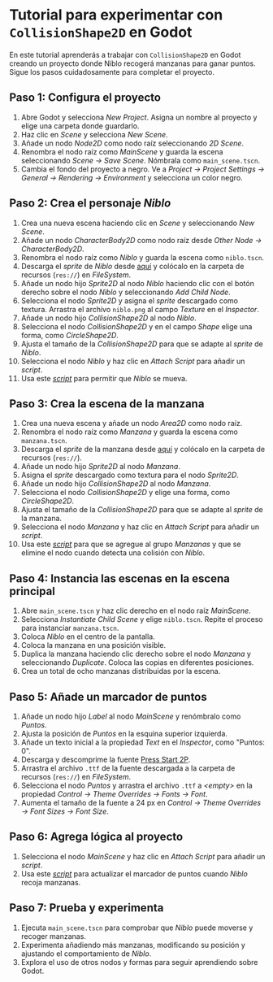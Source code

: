 # Tutorial para experimentar con `CollisionShape2D` en Godot

En este tutorial aprenderás a trabajar con `CollisionShape2D` en Godot creando un proyecto donde Niblo recogerá manzanas para ganar puntos. Sigue los pasos cuidadosamente para completar el proyecto.

## Paso 1: Configura el proyecto

1. Abre Godot y selecciona _New Project_. Asigna un nombre al proyecto y elige una carpeta donde guardarlo.
2. Haz clic en _Scene_ y selecciona _New Scene_.
3. Añade un nodo _Node2D_ como nodo raíz seleccionando _2D Scene_.
4. Renombra el nodo raíz como _MainScene_ y guarda la escena seleccionando _Scene → Save Scene_. Nómbrala como `main_scene.tscn`.
5. Cambia el fondo del proyecto a negro. Ve a _Project → Project Settings → General → Rendering → Environment_ y selecciona un color negro.

## Paso 2: Crea el personaje _Niblo_

1. Crea una nueva escena haciendo clic en _Scene_ y seleccionando _New Scene_.
2. Añade un nodo _CharacterBody2D_ como nodo raíz desde _Other Node → CharacterBody2D_.
3. Renombra el nodo raíz como _Niblo_ y guarda la escena como `niblo.tscn`.
4. Descarga el _sprite_ de _Niblo_ desde [aquí](https://raw.githubusercontent.com/milq/milq.github.io/master/cursos/pria/src/godot/sprites/niblo.png) y colócalo en la carpeta de recursos (`res://`) en _FileSystem_.
5. Añade un nodo hijo _Sprite2D_ al nodo _Niblo_ haciendo clic con el botón derecho sobre el nodo _Niblo_ y seleccionando _Add Child Node_.
6. Selecciona el nodo _Sprite2D_ y asigna el _sprite_ descargado como textura. Arrastra el archivo `niblo.png` al campo _Texture_ en el _Inspector_.
7. Añade un nodo hijo _CollisionShape2D_ al nodo _Niblo_.
8. Selecciona el nodo _CollisionShape2D_ y en el campo _Shape_ elige una forma, como _CircleShape2D_.
9. Ajusta el tamaño de la _CollisionShape2D_ para que se adapte al _sprite_ de _Niblo_.
10. Selecciona el nodo _Niblo_ y haz clic en _Attach Script_ para añadir un _script_.
11. Usa este [_script_](https://github.com/milq/milq.github.io/blob/master/cursos/godot/scripts/player_eight_direction.gd) para permitir que _Niblo_ se mueva.

## Paso 3: Crea la escena de la manzana

1. Crea una nueva escena y añade un nodo _Area2D_ como nodo raíz.
2. Renombra el nodo raíz como _Manzana_ y guarda la escena como `manzana.tscn`.
3. Descarga el _sprite_ de la manzana desde [aquí](https://raw.githubusercontent.com/milq/milq.github.io/master/cursos/pria/src/godot/sprites/manzana.png) y colócalo en la carpeta de recursos (`res://`).
4. Añade un nodo hijo _Sprite2D_ al nodo _Manzana_.
5. Asigna el _sprite_ descargado como textura para el nodo _Sprite2D_.
6. Añade un nodo hijo _CollisionShape2D_ al nodo _Manzana_.
7. Selecciona el nodo _CollisionShape2D_ y elige una forma, como _CircleShape2D_.
8. Ajusta el tamaño de la _CollisionShape2D_ para que se adapte al _sprite_ de la manzana.
9. Selecciona el nodo _Manzana_ y haz clic en _Attach Script_ para añadir un _script_.
10. Usa este [_script_](https://github.com/milq/milq.github.io/blob/master/cursos/pria/src/godot/scripts/area_2d_manzana.gd) para que se agregue al grupo _Manzanas_ y que se elimine el nodo cuando detecta una colisión con _Niblo_.

## Paso 4: Instancia las escenas en la escena principal

1. Abre `main_scene.tscn` y haz clic derecho en el nodo raíz _MainScene_.
2. Selecciona _Instantiate Child Scene_ y elige `niblo.tscn`. Repite el proceso para instanciar `manzana.tscn`.
3. Coloca _Niblo_ en el centro de la pantalla.
4. Coloca la manzana en una posición visible.
5. Duplica la manzana haciendo clic derecho sobre el nodo _Manzana_ y seleccionando _Duplicate_. Coloca las copias en diferentes posiciones.
6. Crea un total de ocho manzanas distribuidas por la escena.

## Paso 5: Añade un marcador de puntos

1. Añade un nodo hijo _Label_ al nodo _MainScene_ y renómbralo como _Puntos_.
2. Ajusta la posición de _Puntos_ en la esquina superior izquierda.
3. Añade un texto inicial a la propiedad _Text_ en el _Inspector_, como "Puntos: 0".
4. Descarga y descomprime la fuente [Press Start 2P](https://fonts.google.com/specimen/Press+Start+2P).
5. Arrastra el archivo `.ttf` de la fuente descargada a la carpeta de recursos (`res://`) en _FileSystem_.
6. Selecciona el nodo _Puntos_ y arrastra el archivo `.ttf` a _&lt;empty&gt;_ en la propiedad *Control → Theme Overrides → Fonts → Font*.
7. Aumenta el tamaño de la fuente a 24 px en _Control → Theme Overrides → Font Sizes → Font Size_.

## Paso 6: Agrega lógica al proyecto

1. Selecciona el nodo _MainScene_ y haz clic en _Attach Script_ para añadir un _script_.
2. Usa este [_script_](https://github.com/milq/milq.github.io/blob/master/cursos/pria/src/godot/scripts/contador_manzanas.gd) para actualizar el marcador de puntos cuando _Niblo_ recoja manzanas.

## Paso 7: Prueba y experimenta

1. Ejecuta `main_scene.tscn` para comprobar que _Niblo_ puede moverse y recoger manzanas.
2. Experimenta añadiendo más manzanas, modificando su posición y ajustando el comportamiento de _Niblo_.
3. Explora el uso de otros nodos y formas para seguir aprendiendo sobre Godot.
